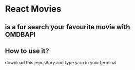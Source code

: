 # React Movies
 is a for search your favourite movie with **OMDBAPI**
 ---------------------------------------------------------------------------

 ## How to use it?
 download this repository and type yarn in your terminal

